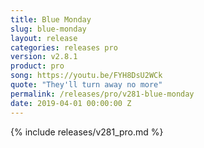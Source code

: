 ```yaml
---
title: Blue Monday
slug: blue-monday
layout: release
categories: releases pro
version: v2.8.1
product: pro
song: https://youtu.be/FYH8DsU2WCk
quote: "They'll turn away no more"
permalink: /releases/pro/v281-blue-monday
date: 2019-04-01 00:00:00 Z
---
```

{% include releases/v281_pro.md %}

